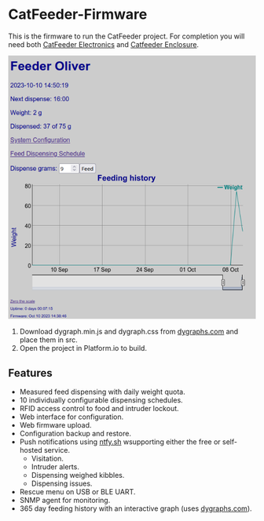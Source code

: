 # CatFeeder-Firmware

This is the firmware to run the CatFeeder project. For completion you will need both
[CatFeeder Electronics](https://github.com/ifreislich/CatFeeder-Hardware)
and
[Catfeeder Enclosure](https://github.com/ifreislich/CatFeeder-3D-Model).

![CatFeeder-Firmware](https://github.com/ifreislich/CatFeeder-Firmware/blob/master/images/root.png)

1. Download dygraph.min.js and dygraph.css from [dygraphs.com](https://dygraphs.com/) and place them in src.
2. Open the project in Platform.io to build.

## Features
- Measured feed dispensing with daily weight quota.
- 10 individually configurable dispensing schedules.
- RFID access control to food and intruder lockout.
- Web interface for configuration.
- Web firmware upload.
- Configuration backup and restore.
- Push notifications using [ntfy.sh](https://ntfy.sh) wsupporting either the free or self-hosted service.
  - Visitation.
  - Intruder alerts.
  - Dispensing weighed kibbles.
  - Dispensing issues.
- Rescue menu on USB or BLE UART.
- SNMP agent for monitoring.
- 365 day feeding history with an interactive graph (uses [dygraphs.com](https://dygraphs.com/)).
